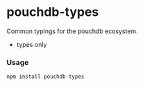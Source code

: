 # pouchdb-types

Common typings for the pouchdb ecosystem.

- types only

### Usage

```bash
npm install pouchdb-types
```
